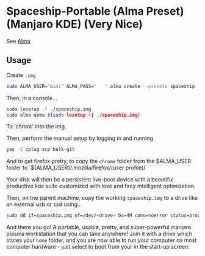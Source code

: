 # Spaceship-Portable (Alma Preset) (Manjaro KDE) (Very Nice)

See [Alma](https://github.com/philmmanjaro/alma)

## Usage

Create `.img`
```sh
sudo ALMA_USER="mini" ALMA_PASS="   " alma create --presets spaceship --image 14Gib spaceship.img
```

Then, in a console...

```sh
sudo losetup -f ./spaceship.img
sudo alma qemu ${sudo losetup -j ./spaceship.img}
```

To 'chroot' into the img.

Then, perform the manual setup by logging in and running

```sh
yay -S zplug xcp bulk-git 
```

And to get firefox pretty, to copy the `chrome` folder from the $ALMA_USER folder to `${ALMA_USER}/.mozilla/firefox/(user profile)/`

Your disk will then be a persistent live-boot device with a beautiful productive kde suite customized with love and firey intelligent optimization.

Then, on tne parent machine, copy the working `spaceship.img` to a drive like an external usb or ssd using..

```sh
sudo dd if=spaceship.img of=/dev/<drive> bs=4M conv=noerror status=progress
```

And there you go! A portable, usable, pretty, and super-powerful manjaro plasma workstation that you can take anywhere! Join it with a drive which stores your `home` folder, and you are now able to run your computer on most computer hardware - just select to boot from your <device> in the start-up screen.
